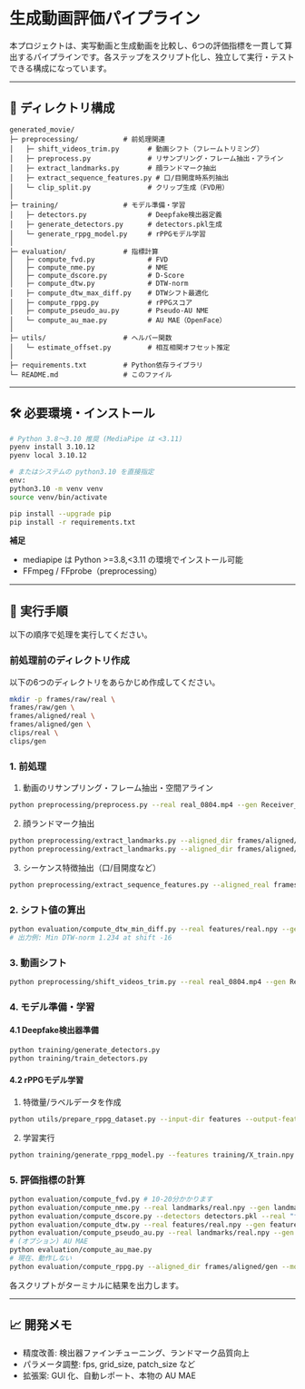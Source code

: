 # 生成動画評価パイプライン

本プロジェクトは、実写動画と生成動画を比較し、6つの評価指標を一貫して算出するパイプラインです。各ステップをスクリプト化し、独立して実行・テストできる構成になっています。

---

## 📁 ディレクトリ構成

```plain
generated_movie/
├─ preprocessing/           # 前処理関連
│   ├─ shift_videos_trim.py       # 動画シフト（フレームトリミング）
│   ├─ preprocess.py              # リサンプリング・フレーム抽出・アライン
│   ├─ extract_landmarks.py       # 顔ランドマーク抽出
│   ├─ extract_sequence_features.py # 口/目開度時系列抽出
│   └─ clip_split.py              # クリップ生成（FVD用）
│
├─ training/                # モデル準備・学習
│   ├─ detectors.py               # Deepfake検出器定義
│   ├─ generate_detectors.py      # detectors.pkl生成
│   └─ generate_rppg_model.py     # rPPGモデル学習
│
├─ evaluation/              # 指標計算
│   ├─ compute_fvd.py             # FVD
│   ├─ compute_nme.py             # NME
│   ├─ compute_dscore.py          # D-Score
│   ├─ compute_dtw.py             # DTW-norm
│   ├─ compute_dtw_max_diff.py    # DTWシフト最適化
│   ├─ compute_rppg.py            # rPPGスコア
│   ├─ compute_pseudo_au.py       # Pseudo-AU NME
│   └─ compute_au_mae.py          # AU MAE（OpenFace）
│
├─ utils/                   # ヘルパー関数
│   └─ estimate_offset.py         # 相互相関オフセット推定
│
├─ requirements.txt         # Python依存ライブラリ
└─ README.md                # このファイル
```

---

## 🛠️ 必要環境・インストール

```bash
# Python 3.8～3.10 推奨 (MediaPipe は <3.11)
pyenv install 3.10.12
pyenv local 3.10.12

# またはシステムの python3.10 を直接指定
env:
python3.10 -m venv venv
source venv/bin/activate

pip install --upgrade pip
pip install -r requirements.txt
```

**補足**

* mediapipe は Python >=3.8,<3.11 の環境でインストール可能
* FFmpeg / FFprobe（preprocessing）

---

## 🚀 実行手順

以下の順序で処理を実行してください。

### 前処理前のディレクトリ作成
以下の6つのディレクトリをあらかじめ作成してください。

```bash
mkdir -p frames/raw/real \
frames/raw/gen \
frames/aligned/real \
frames/aligned/gen \
clips/real \
clips/gen
```

### 1. 前処理

1. 動画のリサンプリング・フレーム抽出・空間アライン

```bash
python preprocessing/preprocess.py --real real_0804.mp4 --gen Receiver_0804.mp4
```

2. 顔ランドマーク抽出

```bash
python preprocessing/extract_landmarks.py --aligned_dir frames/aligned/real --out_npy landmarks/real.npy
python preprocessing/extract_landmarks.py --aligned_dir frames/aligned/gen  --out_npy landmarks/gen.npy
```

3. シーケンス特徴抽出（口/目開度など）

```bash
python preprocessing/extract_sequence_features.py --aligned_real frames/aligned/real --aligned_gen  frames/aligned/gen  --out_dir features
```

### 2. シフト値の算出

```bash
python evaluation/compute_dtw_min_diff.py --real features/real.npy --gen features/gen.npy --min_shift -30 --max_shift 30
# 出力例: Min DTW-norm 1.234 at shift -16
```

### 3. 動画シフト

```bash
python preprocessing/shift_videos_trim.py --real real_0804.mp4 --gen Receiver_0804.mp4 --shift <上記で得たシフト値> --fps 30 --out-real real_shifted.mp4 --out-gen Receiver_shifted.mp4
```

### 4. モデル準備・学習

#### 4.1 Deepfake検出器準備

```bash
python training/generate_detectors.py
python training/train_detectors.py
```

#### 4.2 rPPGモデル学習

1. 特徴量/ラベルデータを作成

```bash
python utils/prepare_rppg_dataset.py --input-dir features --output-features training/X_train.npy --output-labels training/y_train.npy
```
2. 学習実行

```bash
python training/generate_rppg_model.py --features training/X_train.npy --labels training/y_train.npy
```

### 5. 評価指標の計算

```bash
python evaluation/compute_fvd.py # 10-20分かかります
python evaluation/compute_nme.py --real landmarks/real.npy --gen landmarks/gen.npy
python evaluation/compute_dscore.py --detectors detectors.pkl --real "frames/aligned/real/*.png" --gen "frames/aligned/gen/*.png" # 3分程度かかります
python evaluation/compute_dtw.py --real features/real.npy --gen features/gen.npy
python evaluation/compute_pseudo_au.py --real landmarks/real.npy --gen landmarks/gen.npy
# (オプション) AU MAE
python evaluation/compute_au_mae.py
# 現在、動作しない
python evaluation/compute_rppg.py --aligned_dir frames/aligned/gen --model rppg_model.pkl
```

各スクリプトがターミナルに結果を出力します。

---

## 📈 開発メモ

* 精度改善: 検出器ファインチューニング、ランドマーク品質向上
* パラメータ調整: fps, grid\_size, patch\_size など
* 拡張案: GUI 化、自動レポート、本物の AU MAE
